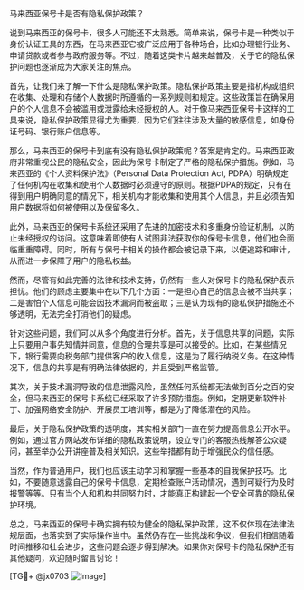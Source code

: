 马来西亚保号卡是否有隐私保护政策？

说到马来西亚的保号卡，很多人可能还不太熟悉。简单来说，保号卡是一种类似于身份认证工具的东西，在马来西亚它被广泛应用于各种场合，比如办理银行业务、申请贷款或者参与政府服务等。不过，随着这类卡片越来越普及，关于它的隐私保护问题也逐渐成为大家关注的焦点。

首先，让我们来了解一下什么是隐私保护政策。隐私保护政策主要是指机构或组织在收集、处理和存储个人数据时所遵循的一系列规则和规定。这些政策旨在确保用户的个人信息不会被滥用或泄露给未经授权的人。对于像马来西亚保号卡这样的工具来说，隐私保护政策显得尤为重要，因为它们往往涉及大量的敏感信息，如身份证号码、银行账户信息等。

那么，马来西亚的保号卡到底有没有隐私保护政策呢？答案是肯定的。马来西亚政府非常重视公民的隐私安全，因此为保号卡制定了严格的隐私保护措施。例如，马来西亚的《个人资料保护法》（Personal Data Protection Act, PDPA）明确规定了任何机构在收集和使用个人数据时必须遵守的原则。根据PDPA的规定，只有在得到用户明确同意的情况下，相关机构才能收集和使用其个人信息，并且必须告知用户数据将如何被使用以及保留多久。

此外，马来西亚的保号卡系统还采用了先进的加密技术和多重身份验证机制，以防止未经授权的访问。这意味着即使有人试图非法获取你的保号卡信息，他们也会面临重重障碍。同时，所有与保号卡相关的操作都会被记录下来，以便追踪和审计，从而进一步保障了用户的隐私权益。

然而，尽管有如此完善的法律和技术支持，仍然有一些人对保号卡的隐私保护表示担忧。他们的顾虑主要集中在以下几个方面：一是担心自己的信息会被不当共享；二是害怕个人信息可能会因技术漏洞而被盗取；三是认为现有的隐私保护措施还不够透明，无法完全打消他们的疑虑。

针对这些问题，我们可以从多个角度进行分析。首先，关于信息共享的问题，实际上只要用户事先知情并同意，信息的合理共享是可以接受的。比如，在某些情况下，银行需要向税务部门提供客户的收入信息，这是为了履行纳税义务。在这种情况下，信息的共享是有明确法律依据的，并且受到严格监管。

其次，关于技术漏洞导致的信息泄露风险，虽然任何系统都无法做到百分之百的安全，但马来西亚的保号卡系统已经采取了许多预防措施。例如，定期更新软件补丁、加强网络安全防护、开展员工培训等，都是为了降低潜在的风险。

最后，关于隐私保护政策的透明度，其实相关部门一直在努力提高信息公开水平。例如，通过官方网站发布详细的隐私政策说明，设立专门的客服热线解答公众疑问，甚至举办公开讲座普及相关知识。这些举措都有助于增强民众的信任感。

当然，作为普通用户，我们也应该主动学习和掌握一些基本的自我保护技巧。比如，不要随意透露自己的保号卡信息，定期检查账户活动情况，遇到可疑行为及时报警等等。只有当个人和机构共同努力时，才能真正构建起一个安全可靠的隐私保护环境。

总之，马来西亚的保号卡确实拥有较为健全的隐私保护政策，这不仅体现在法律法规层面，也落实到了实际操作当中。虽然仍存在一些挑战和争议，但我们相信随着时间推移和社会进步，这些问题会逐步得到解决。如果你对保号卡的隐私保护还有其他疑问，欢迎随时留言讨论！

[TG💪+ @jx0703 ![Image](https://github.com/user-attachments/assets/dbca1d08-cadb-493c-b0ec-ad6f7a83f270)]